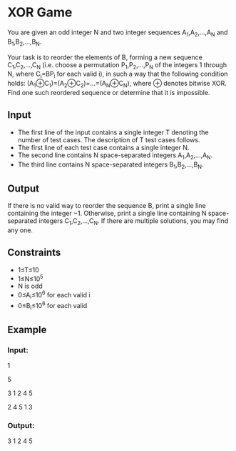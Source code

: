 # XOR Game

You are given an odd integer N and two integer sequences A<sub>1</sub>,A<sub>2</sub>,…,A<sub>N</sub> and B<sub>1</sub>,B<sub>2</sub>,…,B<sub>N</sub>.

Your task is to reorder the elements of B, forming a new sequence C<sub>1</sub>,C<sub>2</sub>,…,C<sub>N</sub> (i.e. choose a 
permutation P<sub>1</sub>,P<sub>2</sub>,…,P<sub>N</sub> of the integers 1 through N, where C<sub>i</sub>=BP<sub>i</sub> for each valid i), in such a 
way that the following condition holds: (A<sub>1</sub>⊕C<sub>1</sub>)=(A<sub>2</sub>⊕C<sub>2</sub>)=…=(A<sub>N</sub>⊕C<sub>N</sub>), where ⊕ denotes bitwise XOR. 
Find one such reordered sequence or determine that it is impossible.

## Input

- The first line of the input contains a single integer T denoting the number of test cases. The description of T test cases follows.
- The first line of each test case contains a single integer N.
- The second line contains N space-separated integers A<sub>1</sub>,A<sub>2</sub>,…,A<sub>N</sub>.
- The third line contains N space-separated integers B<sub>1</sub>,B<sub>2</sub>,…,B<sub>N</sub>.

## Output

If there is no valid way to reorder the sequence B, print a single line containing the integer −1.
Otherwise, print a single line containing N space-separated integers C<sub>1</sub>,C<sub>2</sub>,…,C<sub>N</sub>. 
If there are multiple solutions, you may find any one.

## Constraints

- 1≤T≤10 
- 1≤N≤10<sup>5</sup>
- N is odd
- 0≤A<sub>i</sub>≤10<sup>6</sup> for each valid i
- 0≤B<sub>i</sub>≤10<sup>6</sup> for each valid 

## Example

### Input:

1

5

3 1 2 4 5

2 4 5 1 3

### Output:

3 1 2 4 5
